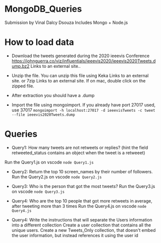 # MongoDB_Queries
Submission by Vinal Dalcy Dsouza
Includes Mongo + Node.js

# How to load data
* Download the tweets generated during the 2020 ieeevis Conference  https://johnguerra.co/viz/influentials/ieeevis2020/ieeevis2020Tweets.dump.bz2 Links to an external site..

* Unzip the file. You can unzip this file using Keka Links to an external site. or 7zip Links to an external site. If on mac, double click on the zipped file. 

* After extraction you should have a .dump

* Import the file using mongoimport. If you already have port 27017 used, use 37017
```mongoimport -h localhost:27017 -d ieeevisTweets -c tweet --file ieeevis2020Tweets.dump```

# Queries
* Query1: How many tweets are not retweets or replies? (hint the field retweeted_status contains an object when the tweet is a retweeet)

Run the Query1.js on vscode
```node Query1.js```

* Query2: Return the top 10 screen_names by their number of followers.
Run the Query2.js on vscode
```node Query2.js```

* Query3: Who is the person that got the most tweets?
Run the Query3.js on vscode
```node Query3.js```

* Query4: Who are the top 10 people that got more retweets in average, after tweeting more than 3 times
Run the Query4.js on vscode
```node Query4.js```

* Query4: Write the instructions that will separate the Users information into a different collection
Create a user collection that contains all the unique users.
Create a new Tweets_Only collection, that doesn't embed the user information, but instead references it using the user id
